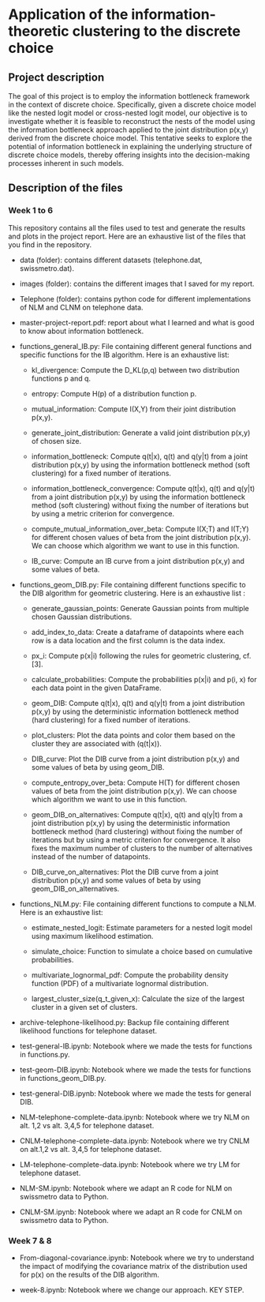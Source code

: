 # Application of the information-theoretic clustering to the discrete choice

## Project description

The goal of this project is to employ the information bottleneck framework in the context of discrete choice. Specifically, given a discrete choice model like the nested logit model or cross-nested logit model, our objective is to investigate whether it is feasible to reconstruct the nests of the model using the information bottleneck approach applied to the joint distribution p(x,y) derived from the discrete choice model. This tentative seeks to explore the potential of information bottleneck in explaining the underlying structure of discrete choice models, thereby offering insights into the decision-making processes inherent in such models. 

## Description of the files 

### Week 1 to 6

This repository contains all the files used to test and generate the results and plots in the project report. Here are an exhaustive list of the files that you find in the repository. 

- data (folder): contains different datasets (telephone.dat, swissmetro.dat). 

- images (folder): contains the different images that I saved for my report.

- Telephone (folder): contains python code for different implementations of NLM and CLNM on telephone data. 

- master-project-report.pdf: report about what I learned and what is good to know about information bottleneck. 

- functions_general_IB.py: File containing different general functions and specific functions for the IB algorithm. Here is an exhaustive list: 

    - kl_divergence: Compute the D_KL(p,q) between two distribution functions p and q.
    
    - entropy: Compute H(p) of a distribution function p.

    - mutual_information: Compute I(X,Y) from their joint distribution p(x,y).

    - generate_joint_distribution: Generate a valid joint distribution p(x,y) of chosen size.

    - information_bottleneck: Compute q(t|x), q(t) and q(y|t) from a joint distribution p(x,y) by using the information bottleneck method (soft clustering) for a fixed number of iterations. 

    - information_bottleneck_convergence: Compute q(t|x), q(t) and q(y|t) from a joint distribution p(x,y) by using the information bottleneck method (soft clustering) without fixing the number of iterations but by using a metric criterion for convergence. 

    - compute_mutual_information_over_beta: Compute I(X;T) and I(T;Y) for different chosen values of beta from the joint distribution p(x,y). We can choose which algorithm we want to use in this function. 
    
    - IB_curve: Compute an IB curve from a joint distribution p(x,y) and some values of beta. 

- functions_geom_DIB.py: File containing different functions specific to the DIB algorithm for geometric clustering. Here is an exhaustive list : 
    
    - generate_gaussian_points: Generate Gaussian points from multiple chosen Gaussian distributions.

    - add_index_to_data: Create a dataframe of datapoints where each row is a data location and the first column is the data index. 

    - px_i: Compute p(x|i) following the rules for geometric clustering, cf. [3].

    - calculate_probabilities: Compute the probabilities p(x|i) and p(i, x) for each data point in the given DataFrame.

    - geom_DIB: Compute q(t|x), q(t) and q(y|t) from a joint distribution p(x,y) by using the deterministic information bottleneck method (hard clustering) for a fixed number of iterations. 

    - plot_clusters: Plot the data points and color them based on the cluster they are associated with (q(t|x)).

    - DIB_curve: Plot the DIB curve from a joint distribution p(x,y) and some values of beta by using geom_DIB. 

    - compute_entropy_over_beta: Compute H(T) for different chosen values of beta from the joint distribution p(x,y). We can choose which algorithm we want to use in this function. 

    - geom_DIB_on_alternatives: Compute q(t|x), q(t) and q(y|t) from a joint distribution p(x,y) by using the deterministic information bottleneck method (hard clustering) without fixing the number of iterations but by using a metric criterion for convergence. It also fixes the maximum number of clusters to the number of alternatives instead of the number of datapoints.

    - DIB_curve_on_alternatives: Plot the DIB curve from a joint distribution p(x,y) and some values of beta by using geom_DIB_on_alternatives.

- functions_NLM.py: File containing different functions to compute a NLM. Here is an exhaustive list:

    - estimate_nested_logit: Estimate parameters for a nested logit model using maximum likelihood estimation.

    - simulate_choice: Function to simulate a choice based on cumulative probabilities.

    - multivariate_lognormal_pdf: Compute the probability density function (PDF) of a multivariate lognormal distribution.

    - largest_cluster_size(q_t_given_x): Calculate the size of the largest cluster in a given set of clusters.

- archive-telephone-likelihood.py: Backup file containing different likelihood functions for telephone dataset. 

- test-general-IB.ipynb: Notebook where we made the tests for functions in functions.py. 

- test-geom-DIB.ipynb: Notebook where we made the tests for functions in functions_geom_DIB.py. 

- test-general-DIB.ipynb: Notebook where we made the tests for general DIB. 

- NLM-telephone-complete-data.ipynb: Notebook where we try NLM on alt. 1,2 vs alt. 3,4,5 for telephone dataset. 

- CNLM-telephone-complete-data.ipynb: Notebook where we try CNLM on alt.1,2 vs alt. 3,4,5 for telephone dataset. 

- LM-telephone-complete-data.ipynb: Notebook where we try LM for telephone dataset. 

- NLM-SM.ipynb: Notebook where we adapt an R code for NLM on swissmetro data to Python. 

- CNLM-SM.ipynb: Notebook where we adapt an R code for CNLM on swissmetro data to Python.

### Week 7 & 8

- From-diagonal-covariance.ipynb: Notebook where we try to understand the impact of modifying the covariance matrix of the distribution used for p(x) on the results of the DIB algorithm. 

- week-8.ipynb: Notebook where we change our approach. KEY STEP. 


